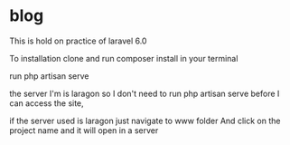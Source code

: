 # blog
This is hold on practice of laravel 6.0

To installation
clone and run composer install in your terminal 

run php artisan serve

the server I'm is laragon so I don't need
to run php artisan serve before I can access the site,

if the server used is laragon just navigate to www folder 
And click on the project name and it will open in a server



